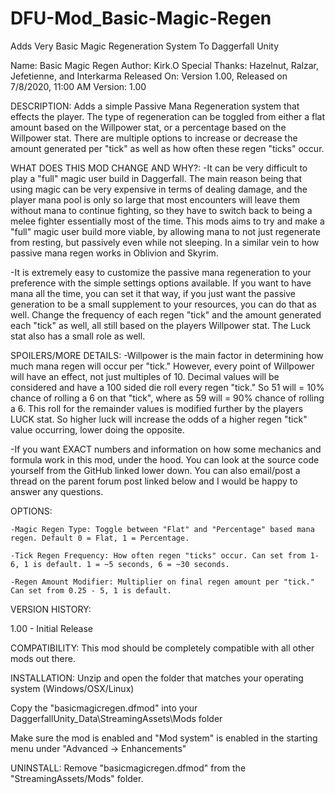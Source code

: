 # DFU-Mod_Basic-Magic-Regen
 Adds Very Basic Magic Regeneration System To Daggerfall Unity

Name: Basic Magic Regen
Author: Kirk.O
Special Thanks: Hazelnut, Ralzar, Jefetienne, and Interkarma
Released On: Version 1.00, Released on 7/8/2020, 11:00 AM
Version: 1.00

DESCRIPTION:
Adds a simple Passive Mana Regeneration system that effects the player. The type of regeneration can be toggled from either a flat amount based on the Willpower stat, or a 
percentage based on the Willpower stat. There are multiple options to increase or decrease the amount generated per "tick" as well as how often these regen "ticks" occur.

WHAT DOES THIS MOD CHANGE AND WHY?:
-It can be very difficult to play a "full" magic user build in Daggerfall. The main reason being that using magic can be very expensive in terms of dealing damage, and the player 
mana pool is only so large that most encounters will leave them without mana to continue fighting, so they have to switch back to being a melee fighter essentially most of the time. 
This mods aims to try and make a "full" magic user build more viable, by allowing mana to not just regenerate from resting, but passively even while not sleeping. In a similar vein 
to how passive mana regen works in Oblivion and Skyrim.

-It is extremely easy to customize the passive mana regeneration to your preference with the simple settings options available. If you want to have mana all the time, you can 
set it that way, if you just want the passive generation to be a small supplement to your resources, you can do that as well. Change the frequency of each regen "tick" and the 
amount generated each "tick" as well, all still based on the players Willpower stat. The Luck stat also has a small role as well.


SPOILERS/MORE DETAILS:
-Willpower is the main factor in determining how much mana regen will occur per "tick." However, every point of Willpower will have an effect, not just multiples of 10. 
Decimal values will be considered and have a 100 sided die roll every regen "tick." So 51 will = 10% chance of rolling a 6 on that "tick", where as 59 will = 90% chance 
of rolling a 6. This roll for the remainder values is modified further by the players LUCK stat. So higher luck will increase the odds of a higher regen "tick" value 
occurring, lower doing the opposite.

-If you want EXACT numbers and information on how some mechanics and formula work in this mod, under the hood. You can look at the source code yourself from the GitHub 
linked lower down. You can also email/post a thread on the parent forum post linked below and I would be happy to answer any questions.


OPTIONS:

	-Magic Regen Type: Toggle between "Flat" and "Percentage" based mana regen. Default 0 = Flat, 1 = Percentage.
	
	-Tick Regen Frequency: How often regen "ticks" occur. Can set from 1-6, 1 is default. 1 = ~5 seconds, 6 = ~30 seconds.
	
	-Regen Amount Modifier: Multiplier on final regen amount per "tick." Can set from 0.25 - 5, 1 is default.

VERSION HISTORY:

1.00 - Initial Release

COMPATIBILITY:
This mod should be completely compatible with all other mods out there.

INSTALLATION:
Unzip and open the folder that matches your operating system (Windows/OSX/Linux)

Copy the "basicmagicregen.dfmod" into your DaggerfallUnity_Data\StreamingAssets\Mods folder

Make sure the mod is enabled and "Mod system" is enabled in the starting menu under "Advanced -> Enhancements"

UNINSTALL:
Remove "basicmagicregen.dfmod" from the "StreamingAssets/Mods" folder.
